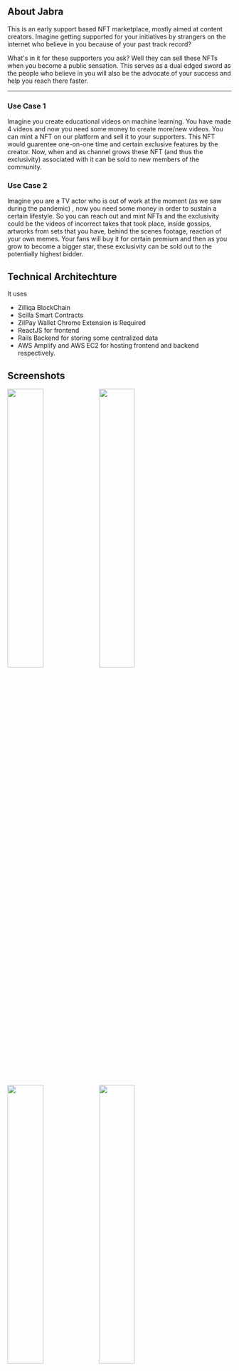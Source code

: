 ## About Jabra 
This is an early support based NFT marketplace, mostly aimed at content creators. Imagine getting supported for your initiatives by strangers on the internet who 
believe in you because of your past track record? 

What's in it for these supporters you ask? Well they can sell these NFTs when you become a public sensation. This serves as a dual edged sword as the people 
who believe in you will also be the advocate of your success and help you reach there faster.

---

### Use Case 1 
Imagine you create educational videos on machine learning. You have made 4 videos and now you need some money to create more/new videos. You can mint a NFT 
on our platform and sell it to your supporters. This NFT would guarentee one-on-one time and certain exclusive features by the creator. Now, when and as 
channel grows these NFT (and thus the exclusivity) associated with it can be sold to new members of the community. 

### Use Case 2
Imagine you are a TV actor who is out of work at the moment (as we saw during the pandemic) , now you need some money in order to sustain a
certain lifestyle. So you can reach out and mint NFTs and the exclusivity could be the videos of incorrect takes that took place, inside gossips, 
artworks from sets that you have, behind the scenes footage, reaction of your own memes. Your fans will buy it for certain premium and then as you grow 
to become a bigger star, these exclusivity can be sold out to the potentially highest bidder. 

## Technical Architechture 
It uses 
- Zilliqa BlockChain 
- Scilla Smart Contracts
- ZilPay Wallet Chrome Extension is Required 
- ReactJS for frontend
- Rails Backend for storing some centralized data
- AWS Amplify and AWS EC2 for hosting frontend and backend respectively. 


## Screenshots

<p>
<img src="https://i.imgur.com/0lkCeg9.png" width="40%">
<img src="https://i.imgur.com/1TUsq8Z.png" width="40%">
  <img src="https://i.imgur.com/AHnpEFF.png" width="40%">
<img src="https://i.imgur.com/tfyv1jI.png" width="40%">
  <img src="https://i.imgur.com/uW9ixZ1.png" width="40%">
  <img src="https://i.imgur.com/Lr7Wdcz.png" width="40%">
  <img src="https://i.imgur.com/WyYCMVN.png" width="40%">
  <img src="https://i.imgur.com/Dh4uM3l.png" width="40%">
  
</p>

## Demo Video 
https://www.youtube.com/watch?v=JqDsqNygJdg 

(Apologies for the low audio) 
